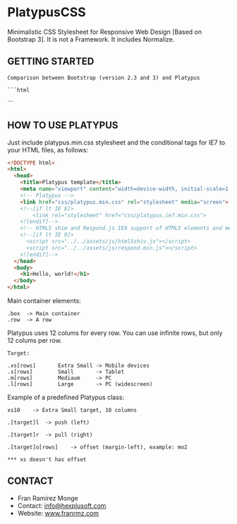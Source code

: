 # PlatypusCSS #

Minimalistic CSS Stylesheet for Responsive Web Design [Based on Bootstrap 3]. It is not a Framework. It includes Normalize.

## GETTING STARTED ##

	Comparison between Bootstrap (version 2.3 and 3) and Platypus

	```html
<!-- Bootstrap 2.3 (You need to specify if the content will be fluid) -->
<div class="container-fluid">
	<div class="row-fluid">
		<div class="span8 offset2">			
		</div>
		<div class="span2">			
		</div>
	</div>
</div>

<!-- Bootstrap 3 (Already fluid) --> 
<div class="container">
	<div class="row">
		<div class="col-sm-8 col-sm-offset-2">
		</div>
		<div class="col-sm-2">
		</div>
	</div>
</div>

<!-- Platypus (Already fluid) --> 
<div class="box"> 
	<div class="row">
		<div class="s8 so2">
		</div>
		<div class="s2">
		</div>
	</div>
</div>
```

## HOW TO USE PLATYPUS ##

Just include platypus.min.css stylesheet and the conditional tags for IE7 to your HTML files, as follows:

```html
<!DOCTYPE html>
<html>
  <head>
    <title>Platypus template</title>
    <meta name="viewport" content="width=device-width, initial-scale=1.0">
    <!-- Platypus -->
    <link href="css/platypus.min.css" rel="stylesheet" media="screen">
    <!--[if lt IE 8]>
  		<link rel="stylesheet" href="css/platypus.ie7.min.css">
	<![endif]-->    
    <!-- HTML5 shim and Respond.js IE8 support of HTML5 elements and media queries -->
    <!--[if lt IE 9]>
      <script src="../../assets/js/html5shiv.js"></script>
      <script src="../../assets/js/respond.min.js"></script>
    <![endif]-->    
  </head>
  <body>
    <h1>Hello, world!</h1>
  </body>
</html>
```


Main container elements:

	.box  -> Main container
	.row  -> A row

Platypus uses 12 colums for every row. You can use infinite rows, but only 12 colums per row. 

	Target:

	.xs[rows] 		Extra Small -> Mobile devices 
	.s[rows] 		Small       -> Tablet
	.m[rows] 		Mediaum     -> PC
	.l[rows] 		Large       -> PC (widescreen) 

Example of a predefined Platypus class: 

	xs10    -> Extra Small target, 10 columns 

	.[target]l 	-> push (left)

	.[target]r 	-> pull (right)

	.[target]o[rows] 	-> offset (margin-left), example: mo2

	*** xs doesn't has offset

## CONTACT ##

* Fran Ramírez Monge
* Contact: info@hexplusoft.com
* Website: www.franrmz.com